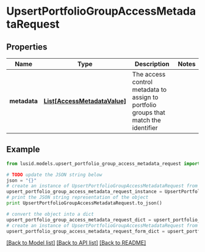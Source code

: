 # UpsertPortfolioGroupAccessMetadataRequest


## Properties
Name | Type | Description | Notes
------------ | ------------- | ------------- | -------------
**metadata** | [**List[AccessMetadataValue]**](AccessMetadataValue.md) | The access control metadata to assign to portfolio groups that match the identifier | 

## Example

```python
from lusid.models.upsert_portfolio_group_access_metadata_request import UpsertPortfolioGroupAccessMetadataRequest

# TODO update the JSON string below
json = "{}"
# create an instance of UpsertPortfolioGroupAccessMetadataRequest from a JSON string
upsert_portfolio_group_access_metadata_request_instance = UpsertPortfolioGroupAccessMetadataRequest.from_json(json)
# print the JSON string representation of the object
print UpsertPortfolioGroupAccessMetadataRequest.to_json()

# convert the object into a dict
upsert_portfolio_group_access_metadata_request_dict = upsert_portfolio_group_access_metadata_request_instance.to_dict()
# create an instance of UpsertPortfolioGroupAccessMetadataRequest from a dict
upsert_portfolio_group_access_metadata_request_form_dict = upsert_portfolio_group_access_metadata_request.from_dict(upsert_portfolio_group_access_metadata_request_dict)
```
[[Back to Model list]](../README.md#documentation-for-models) [[Back to API list]](../README.md#documentation-for-api-endpoints) [[Back to README]](../README.md)


